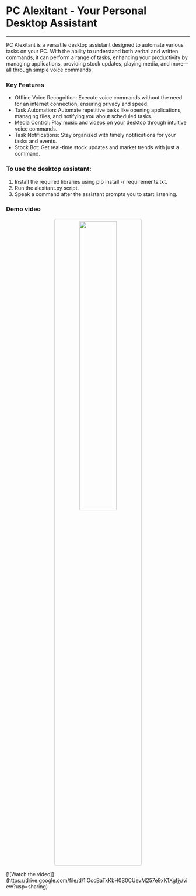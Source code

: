 # PC Alexitant - Your Personal Desktop Assistant
---
PC Alexitant is a versatile desktop assistant designed to automate various tasks on your PC. With the ability to understand both verbal and written commands, it can perform a range of tasks, enhancing your productivity by managing applications, providing stock updates, playing media, and more—all through simple voice commands.

### Key Features
- Offline Voice Recognition: Execute voice commands without the need for an internet connection, ensuring privacy and speed.
- Task Automation: Automate repetitive tasks like opening applications, managing files, and notifying you about scheduled tasks.
- Media Control: Play music and videos on your desktop through intuitive voice commands.
- Task Notifications: Stay organized with timely notifications for your tasks and events.
- Stock Bot: Get real-time stock updates and market trends with just a command.

### To use the desktop assistant:

1. Install the required libraries using pip install -r requirements.txt.
2. Run the alexitant.py script.
3. Speak a command after the assistant prompts you to start listening.

### Demo video
<p align="center">
  <img src="https://github.com/user-attachments/assets/0619709b-8844-4229-9b6d-c82f9e634f34" width="45%" style="border: 2px solid #ddd; border-radius: 5px; padding: 5px;" />
</p>
[![Watch the video]](https://drive.google.com/file/d/1lOccBaTxKbH0S0CUevM257e9xK1Xgfjy/view?usp=sharing)
